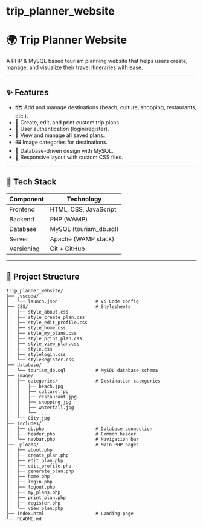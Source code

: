 # trip_planner_website
# 🌍 Trip Planner Website

A PHP & MySQL based tourism planning website that helps users create, manage, and visualize their travel itineraries with ease.  

---

## ✨ Features

- 🗺️ Add and manage destinations (beach, culture, shopping, restaurants, etc.).  
- 📅 Create, edit, and print custom trip plans.  
- 👤 User authentication (login/register).  
- 📂 View and manage all saved plans.  
- 🖼️ Image categories for destinations.  
- 📍 Database-driven design with MySQL.  
- 📲 Responsive layout with custom CSS files.  

---

## 🧰 Tech Stack

| Component   | Technology              |
|-------------|-------------------------|
| Frontend    | HTML, CSS, JavaScript   |
| Backend     | PHP (WAMP)              |
| Database    | MySQL (tourism_db.sql)  |
| Server      | Apache (WAMP stack)     |
| Versioning  | Git + GitHub            |

---

## 📂 Project Structure

```plaintext
trip_planner_website/
├── .vscode/
│   └── launch.json              # VS Code config
├── CSS/                         # Stylesheets
│   ├── style_about.css
│   ├── style_create_plan.css
│   ├── style_edit_profile.css
│   ├── style_home.css
│   ├── style_my_plans.css
│   ├── style_print_plan.css
│   ├── style_view_plan.css
│   ├── style.css
│   ├── stylelogin.css
│   └── styleRegister.css
├── database/
│   └── tourism_db.sql           # MySQL database schema
├── image/
│   ├── categories/              # Destination categories
│   │   ├── beach.jpg
│   │   ├── culture.jpg
│   │   ├── restaurant.jpg
│   │   ├── shopping.jpg
│   │   ├── waterfall.jpg
│   │   └── ...
│   └── City.jpg
├── includes/
│   ├── db.php                   # Database connection
│   ├── header.php               # Common header
│   └── navbar.php               # Navigation bar
├── uploads/                     # Main PHP pages
│   ├── about.php
│   ├── create_plan.php
│   ├── edit_plan.php
│   ├── edit_profile.php
│   ├── generate_plan.php
│   ├── home.php
│   ├── login.php
│   ├── logout.php
│   ├── my_plans.php
│   ├── print_plan.php
│   ├── register.php
│   └── view_plan.php
├── index.html                   # Landing page
└── README.md
